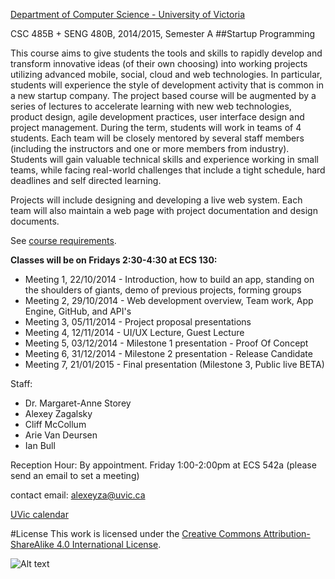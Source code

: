 [Department of Computer Science - University of Victoria](http://www.csc.uvic.ca/)

CSC 485B + SENG 480B, 2014/2015, Semester A
##Startup Programming

This course aims to give students the tools and skills to rapidly develop and transform innovative ideas (of their own choosing) into working projects utilizing advanced mobile, social, cloud and web technologies. In particular, students will experience the style of development activity that is common in a new startup company. The project based course will be augmented by a series of lectures to accelerate learning with new web technologies, product design, agile development practices, user interface design and project management. During the term, students will work in teams of 4 students. Each team will be closely mentored by several staff members (including the instructors and one or more members from industry). Students will gain valuable technical skills and experience working in small teams, while facing real-world challenges that include a tight schedule, hard deadlines and self directed learning.

Projects will include designing and developing a live web system. Each team will also maintain a web page with project documentation and design documents.

See [course requirements]().

**Classes will be on Fridays 2:30-4:30 at ECS 130:**

- Meeting 1, 22/10/2014 - Introduction, how to build an app, standing on the shoulders of giants, demo of previous projects, forming groups
- Meeting 2, 29/10/2014 - Web development overview, Team work, App Engine, GitHub, and API's
- Meeting 3, 05/11/2014 - Project proposal presentations
- Meeting 4, 12/11/2014 - UI/UX Lecture, Guest Lecture
- Meeting 5, 03/12/2014 - Milestone 1 presentation - Proof Of Concept
- Meeting 6, 31/12/2014 - Milestone 2 presentation - Release Candidate
- Meeting 7, 21/01/2015 - Final presentation (Milestone 3, Public live BETA)

Staff:

- Dr. Margaret-Anne Storey
- Alexey Zagalsky
- Cliff McCollum
- Arie Van Deursen
- Ian Bull

Reception Hour: By appointment. Friday 1:00-2:00pm at ECS 542a (please send an email to set a meeting) 

contact email: [alexeyza@uvic.ca](mailto:alexeyza@uvic.ca)

[UVic calendar](http://web.uvic.ca/calendar2014/GI/2AYeID.html)

#License
This work is licensed under the [Creative Commons Attribution-ShareAlike 4.0 International License](http://creativecommons.org/licenses/by-sa/4.0/).

![Alt text](https://i.creativecommons.org/l/by-sa/4.0/88x31.png "Creative Commons Attribution-ShareAlike 4.0 International License")